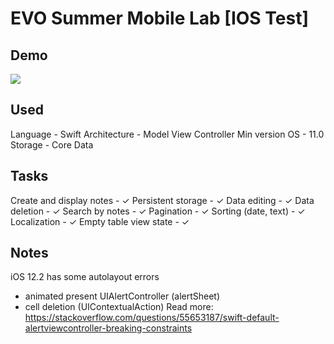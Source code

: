# EVO Summer Mobile Lab [IOS Test]

## Demo
![](demo.gif)

## Used
Language - Swift
Architecture - Model View Controller
Min version OS - 11.0
Storage - Core Data

## Tasks
Create and display notes - ✓
Persistent storage - ✓
Data editing - ✓
Data deletion - ✓
Search by notes - ✓
Pagination - ✓
Sorting (date, text) - ✓
Localization - ✓
Empty table view state - ✓

## Notes
iOS 12.2 has some autolayout errors
 - animated present UIAlertController (alertSheet)
 - cell deletion (UIContextualAction)
Read more: https://stackoverflow.com/questions/55653187/swift-default-alertviewcontroller-breaking-constraints
